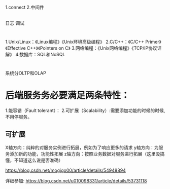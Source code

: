 # 
  1.connect
  2.中间件

## 
  日志
  调试

# 
1.Unix/Linux：《Linux编程》《Unix环境高级编程》
2.C/C++：《C/C++ Primer》《Effective C++》《Pointers on C》
3.网络编程：《Unix网络编程》《TCP/IP协议详解》
4.数据库：SQL和NoSQL

#
系统分OLTP和OLAP

# 后端服务务必要满足两条特性：
1.能容错（Fault tolerant）：
2.可扩展（Scalability）:需要添加功能的时候的时候,不用停服务。

## 可扩展
X轴方向：纯粹的对服务实例进行拓展，例如为了响应更多的请求
y轴方向：为服务添加新的功能，功能性拓展
z轴方向：按照业务数据对服务进行拓展（这里没搞懂，不知道这么说是否准确）


https://blog.csdn.net/mogigo00/article/details/54948894


详细参加:
  https://blog.csdn.net/u010098331/article/details/53731118